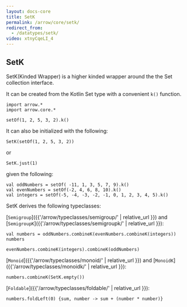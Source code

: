```yaml
---
layout: docs-core
title: SetK
permalink: /arrow/core/setk/
redirect_from:
  - /datatypes/setk/
video: xtnyCqeLI_4
---
```


## SetK




SetK(Kinded Wrapper) is a higher kinded wrapper around the the Set collection interface.

It can be created from the Kotlin Set type with a convenient `k()` function.

```kotlin:ank
import arrow.*
import arrow.core.*

setOf(1, 2, 5, 3, 2).k()
```

It can also be initialized with the following:

```kotlin:ank
SetK(setOf(1, 2, 5, 3, 2))
```
or
```kotlin:ank
SetK.just(1)
```

given the following:
```kotlin:ank
val oddNumbers = setOf( -11, 1, 3, 5, 7, 9).k()
val evenNumbers = setOf(-2, 4, 6, 8, 10).k()
val integers = setOf(-5, -4, -3, -2, -1, 0, 1, 2, 3, 4, 5).k()
```
SetK derives the following typeclasses:

[`Semigroup`]({{'/arrow/typeclasses/semigroup/' | relative_url }}) and [`SemigroupK`]({{'/arrow/typeclasses/semigroupk/' | relative_url }}):

```kotlin:ank
val numbers = oddNumbers.combineK(evenNumbers.combineK(integers))
numbers
```
```kotlin:ank
evenNumbers.combineK(integers).combineK(oddNumbers)
```

[`Monoid`]({{'/arrow/typeclasses/monoid/' | relative_url }}) and [`MonoidK`]({{'/arrow/typeclasses/monoidk/' | relative_url }}):
```kotlin:ank
numbers.combineK(SetK.empty())
```

[`Foldable`]({{'/arrow/typeclasses/foldable/' | relative_url }}):
```kotlin:ank
numbers.foldLeft(0) {sum, number -> sum + (number * number)}
```
